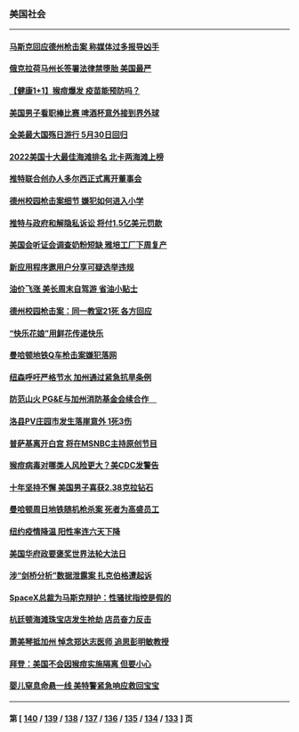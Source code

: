 ### 美国社会
---
#### [马斯克回应德州枪击案 称媒体过多报导凶手](../../pages/ncid1078160/n13746165.md) 
#### [俄克拉荷马州长签署法律禁堕胎 美国最严](../../pages/ncid1078160/n13746035.md) 
#### [【健康1+1】猴痘爆发 疫苗能预防吗？](../../pages/ncid1078160/n13745895.md) 
#### [美国男子看职棒比赛 啤酒杯意外接到界外球](../../pages/ncid1078160/n13745435.md) 
#### [全美最大国殇日游行 5月30日回归](../../pages/ncid1078160/n13745527.md) 
#### [2022美国十大最佳海滩排名 北卡两海滩上榜](../../pages/ncid1078160/n13745329.md) 
#### [推特联合创办人多尔西正式离开董事会](../../pages/ncid1078160/n13745396.md) 
#### [德州校园枪击案细节 嫌犯如何进入小学](../../pages/ncid1078160/n13745279.md) 
#### [推特与政府和解隐私诉讼 将付1.5亿美元罚款](../../pages/ncid1078160/n13745290.md) 
#### [美国会听证会调查奶粉短缺 雅培工厂下周复产](../../pages/ncid1078160/n13745217.md) 
#### [新应用程序邀用户分享可疑选举违规](../../pages/ncid1078160/n13745296.md) 
#### [油价飞涨 美长周末自驾游 省油小贴士](../../pages/ncid1078160/n13745230.md) 
#### [德州校园枪击案：同一教室21死 各方回应](../../pages/ncid1078160/n13745096.md) 
#### [“快乐花娘”用鲜花传递快乐](../../pages/ncid1078160/n13745097.md) 
#### [曼哈顿地铁Q车枪击案嫌犯落网](../../pages/ncid1078160/n13744680.md) 
#### [纽森呼吁严格节水 加州通过紧急抗旱条例](../../pages/ncid1078160/n13744591.md) 
#### [防范山火 PG&E与加州消防基金会续合作　](../../pages/ncid1078160/n13744559.md) 
#### [洛县PV庄园市发生落崖意外 1死3伤](../../pages/ncid1078160/n13744489.md) 
#### [普萨基离开白宫 将在MSNBC主持原创节目](../../pages/ncid1078160/n13744415.md) 
#### [猴痘病毒对哪类人风险更大？美CDC发警告](../../pages/ncid1078160/n13744429.md) 
#### [十年坚持不懈 美国男子喜获2.38克拉钻石](../../pages/ncid1078160/n13744094.md) 
#### [曼哈顿周日地铁随机枪杀案 死者为高盛员工](../../pages/ncid1078160/n13744022.md) 
#### [纽约疫情降温 阳性率连六天下降](../../pages/ncid1078160/n13743967.md) 
#### [美国华府政要褒奖世界法轮大法日](../../pages/ncid1078160/n13743770.md) 
#### [涉“剑桥分析”数据泄露案 扎克伯格遭起诉](../../pages/ncid1078160/n13743801.md) 
#### [SpaceX总裁为马斯克辩护：性骚扰指控是假的](../../pages/ncid1078160/n13743816.md) 
#### [杭廷顿海滩珠宝店发生抢劫 店员奋力反击](../../pages/ncid1078160/n13743828.md) 
#### [萧美琴抵加州 悼念郑达志医师 追思彭明敏教授](../../pages/ncid1078160/n13743784.md) 
#### [拜登：美国不会因猴痘实施隔离 但要小心](../../pages/ncid1078160/n13743669.md) 
#### [婴儿窒息命悬一线 美特警紧急响应救回宝宝](../../pages/ncid1078160/n13743196.md) 

---
#### 第 [ [140](./140.md) / [139](./139.md) / [138](./138.md) / [137](./137.md) / [136](./136.md) / [135](./135.md) / [134](./134.md) / [133](./133.md) ] 页
